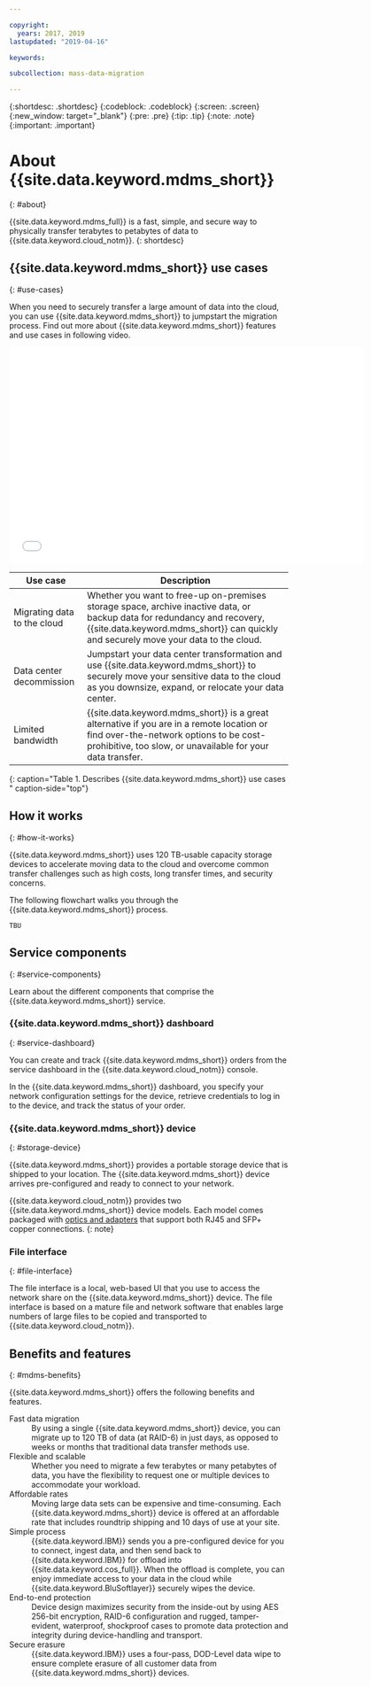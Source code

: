 ```yaml
---

copyright:
  years: 2017, 2019
lastupdated: "2019-04-16"

keywords:

subcollection: mass-data-migration

---
```


{:shortdesc: .shortdesc}
{:codeblock: .codeblock}
{:screen: .screen}
{:new_window: target="_blank"}
{:pre: .pre}
{:tip: .tip}
{:note: .note}
{:important: .important}


# About {{site.data.keyword.mdms_short}}
{: #about}

{{site.data.keyword.mdms_full}} is a fast, simple, and secure way to physically transfer terabytes to petabytes of data to {{site.data.keyword.cloud_notm}}.
{: shortdesc}

## {{site.data.keyword.mdms_short}} use cases
{: #use-cases}

When you need to securely transfer a large amount of data into the cloud, you can use {{site.data.keyword.mdms_short}} to jumpstart the migration process. Find out more about {{site.data.keyword.mdms_short}} features and use cases in following video.

<iframe class="embed-responsive-item" id="youtubeplayer" title="Mass Data Migration provides a fast, simple and secure way to transfer data to the IBM Cloud" type="text/html" width="640" height="390" src="//www.youtube.com/embed/eNSlUoswvss?rel=0" frameborder="0" webkitallowfullscreen mozallowfullscreen allowfullscreen> </iframe>


| Use case | Description |
| --- | --- |
| Migrating data to the cloud | Whether you want to free-up on-premises storage space, archive inactive data, or backup data for redundancy and recovery, {{site.data.keyword.mdms_short}} can quickly and securely move your data to the cloud. |
| Data center decommission | Jumpstart your data center transformation and use {{site.data.keyword.mdms_short}} to securely move your sensitive data to the cloud as you downsize, expand, or relocate your data center. |
| Limited bandwidth | {{site.data.keyword.mdms_short}} is a great alternative if you are in a remote location or find over-the-network options to be cost-prohibitive, too slow, or unavailable for your data transfer. |
{: caption="Table 1. Describes {{site.data.keyword.mdms_short}} use cases " caption-side="top"}

## How it works
{: #how-it-works}

{{site.data.keyword.mdms_short}} uses 120 TB-usable capacity storage devices to accelerate moving data to the cloud and overcome common transfer challenges such as high costs, long transfer times, and security concerns.

The following flowchart walks you through the {{site.data.keyword.mdms_short}} process.

`TBU`


## Service components
{: #service-components}

Learn about the different components that comprise the {{site.data.keyword.mdms_short}} service.

### {{site.data.keyword.mdms_short}} dashboard
{: #service-dashboard}

You can create and track {{site.data.keyword.mdms_short}} orders from the service dashboard in the {{site.data.keyword.cloud_notm}} console.

In the {{site.data.keyword.mdms_short}} dashboard, you specify your network configuration settings for the device, retrieve credentials to log in to the device, and track the status of your order.  

### {{site.data.keyword.mdms_short}} device
{: #storage-device}

{{site.data.keyword.mdms_short}} provides a portable storage device that is shipped to your location. The {{site.data.keyword.mdms_short}} device arrives pre-configured and ready to connect to your network. 

{{site.data.keyword.cloud_notm}} provides two {{site.data.keyword.mdms_short}} device models. Each model comes packaged with [optics and adapters](/docs/infrastructure/mass-data-migration?topic=mass-data-migration-inventory-checklists) that support both RJ45 and SFP+ copper connections.
{: note} 

### File interface
{: #file-interface}

The file interface is a local, web-based UI that you use to access the network share on the {{site.data.keyword.mdms_short}} device. The file interface is based on a mature file and network software that enables large numbers of large files to be copied and transported to {{site.data.keyword.cloud_notm}}.

## Benefits and features
{: #mdms-benefits}

{{site.data.keyword.mdms_short}} offers the following benefits and features.

<dl>
   <dt>Fast data migration</dt>
      <dd>By using a single {{site.data.keyword.mdms_short}} device, you can migrate up to 120 TB of data (at RAID-6) in just days, as opposed to weeks or months that traditional data transfer methods use.</dd>
   <dt>Flexible and scalable</dt>
      <dd>Whether you need to migrate a few terabytes or many petabytes of data, you have the flexibility to request one or multiple devices to accommodate your workload.</dd>
   <dt>Affordable rates</dt>
      <dd>Moving large data sets can be expensive and time-consuming. Each {{site.data.keyword.mdms_short}} device is offered at an affordable rate that includes roundtrip shipping and 10 days of use at your site.</dd>
   <dt>Simple process</dt>
      <dd>{{site.data.keyword.IBM}} sends you a pre-configured device for you to connect, ingest data, and then send back to {{site.data.keyword.IBM}} for offload into {{site.data.keyword.cos_full}}. When the offload is complete, you can enjoy immediate access to your data in the cloud while {{site.data.keyword.BluSoftlayer}} securely wipes the device.</dd>
   <dt>End-to-end protection</dt>
      <dd>Device design maximizes security from the inside-out by using AES 256-bit encryption, RAID-6 configuration and rugged, tamper-evident, waterproof, shockproof cases to promote data protection and integrity during device-handling and transport.</dd>
   <dt>Secure erasure</dt>
      <dd>{{site.data.keyword.IBM}} uses a four-pass, DOD-Level data wipe to ensure complete erasure of all customer data from {{site.data.keyword.mdms_short}} devices.</dd>
</dl>





